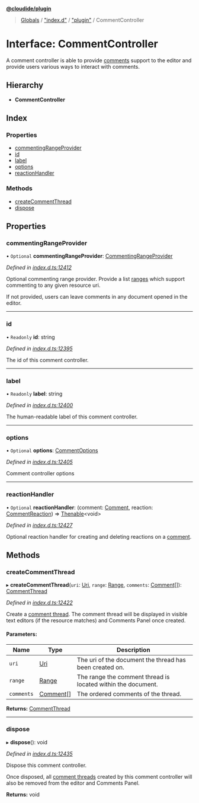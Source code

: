 **[@cloudide/plugin](../README.md)**

> [Globals](../README.md) / ["index.d"](../modules/_index_d_.md) / ["plugin"](../modules/_index_d_._plugin_.md) / CommentController

# Interface: CommentController

A comment controller is able to provide [comments](#CommentThread) support to the editor and
provide users various ways to interact with comments.

## Hierarchy

* **CommentController**

## Index

### Properties

* [commentingRangeProvider](_index_d_._plugin_.commentcontroller.md#commentingrangeprovider)
* [id](_index_d_._plugin_.commentcontroller.md#id)
* [label](_index_d_._plugin_.commentcontroller.md#label)
* [options](_index_d_._plugin_.commentcontroller.md#options)
* [reactionHandler](_index_d_._plugin_.commentcontroller.md#reactionhandler)

### Methods

* [createCommentThread](_index_d_._plugin_.commentcontroller.md#createcommentthread)
* [dispose](_index_d_._plugin_.commentcontroller.md#dispose)

## Properties

### commentingRangeProvider

• `Optional` **commentingRangeProvider**: [CommentingRangeProvider](_index_d_._plugin_.commentingrangeprovider.md)

*Defined in [index.d.ts:12412](https://github.com/shuyaqian/cloudide-plugin-api/blob/57a3a2a/index.d.ts#L12412)*

Optional commenting range provider. Provide a list [ranges](#Range) which support commenting to any given resource uri.

If not provided, users can leave comments in any document opened in the editor.

___

### id

• `Readonly` **id**: string

*Defined in [index.d.ts:12395](https://github.com/shuyaqian/cloudide-plugin-api/blob/57a3a2a/index.d.ts#L12395)*

The id of this comment controller.

___

### label

• `Readonly` **label**: string

*Defined in [index.d.ts:12400](https://github.com/shuyaqian/cloudide-plugin-api/blob/57a3a2a/index.d.ts#L12400)*

The human-readable label of this comment controller.

___

### options

• `Optional` **options**: [CommentOptions](_index_d_._plugin_.commentoptions.md)

*Defined in [index.d.ts:12405](https://github.com/shuyaqian/cloudide-plugin-api/blob/57a3a2a/index.d.ts#L12405)*

Comment controller options

___

### reactionHandler

• `Optional` **reactionHandler**: (comment: [Comment](_index_d_._plugin_.comment.md), reaction: [CommentReaction](_index_d_._plugin_.commentreaction.md)) => [Thenable](_index_d_.thenable.md)\<void>

*Defined in [index.d.ts:12427](https://github.com/shuyaqian/cloudide-plugin-api/blob/57a3a2a/index.d.ts#L12427)*

Optional reaction handler for creating and deleting reactions on a [comment](#Comment).

## Methods

### createCommentThread

▸ **createCommentThread**(`uri`: [Uri](../classes/_index_d_._plugin_.uri.md), `range`: [Range](../classes/_index_d_._plugin_.range.md), `comments`: [Comment](_index_d_._plugin_.comment.md)[]): [CommentThread](_index_d_._plugin_.commentthread.md)

*Defined in [index.d.ts:12422](https://github.com/shuyaqian/cloudide-plugin-api/blob/57a3a2a/index.d.ts#L12422)*

Create a [comment thread](#CommentThread). The comment thread will be displayed in visible text editors (if the resource matches)
and Comments Panel once created.

#### Parameters:

Name | Type | Description |
------ | ------ | ------ |
`uri` | [Uri](../classes/_index_d_._plugin_.uri.md) | The uri of the document the thread has been created on. |
`range` | [Range](../classes/_index_d_._plugin_.range.md) | The range the comment thread is located within the document. |
`comments` | [Comment](_index_d_._plugin_.comment.md)[] | The ordered comments of the thread.  |

**Returns:** [CommentThread](_index_d_._plugin_.commentthread.md)

___

### dispose

▸ **dispose**(): void

*Defined in [index.d.ts:12435](https://github.com/shuyaqian/cloudide-plugin-api/blob/57a3a2a/index.d.ts#L12435)*

Dispose this comment controller.

Once disposed, all [comment threads](#CommentThread) created by this comment controller will also be removed from the editor
and Comments Panel.

**Returns:** void
